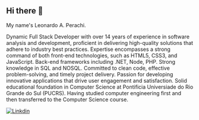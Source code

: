 ## Hi there 👋

My name's Leonardo A. Perachi. 

  Dynamic Full Stack Developer with over 14 years of experience in software analysis and development, proficient in delivering high-quality solutions that adhere to industry best practices. Expertise encompasses a strong command of both front-end technologies, such as HTML5, CSS3, and JavaScript. Back-end frameworks including .NET, Node, PHP. Strong knowledge in SQL and NOSQL. Committed to clean code, effective problem-solving, and timely project delivery. Passion for developing innovative applications that drive user engagement and satisfaction. Solid educational foundation in Computer Science at Pontificia Universiade do Rio Grande do Sul (PUCRS). Having studied computer engineering first and then transferred to the Computer Science course.

  
[![Linkdin](https://img.shields.io/badge/LinkedIn-0077B5?style=for-the-badge&logo=linkedin&logoColor=white)](https://www.linkedin.com/in/leoperachi/)
